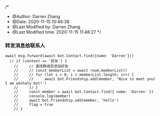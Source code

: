 /*
 * @Author: Darren Zhang 
 * @Date: 2020-11-15 10:46:38 
 * @Last Modified by: Darren Zhang
 * @Last Modified time: 2020-11-15 11:48:27
 */
### 转发消息给联系人
```
await msg.forward(await bot.Contact.find({name: 'Darren'}))
  // if (content == '好友') {
    //     // 查找群成员添加好友
    //     // const memberList = await room.memberList()
    //     // for (let i = 0; i < memberList.length; i++) {
    //     //     await bot.Friendship.add(member, 'Nice to meet you! I am wechaty bot!')
    //     // }
    //     const member = await bot.Contact.find({ name: 'Darren' })
    //     console.log(member)
    //     await bot.Friendship.add(member, 'hello')
    //     flag = true
    // }
```
